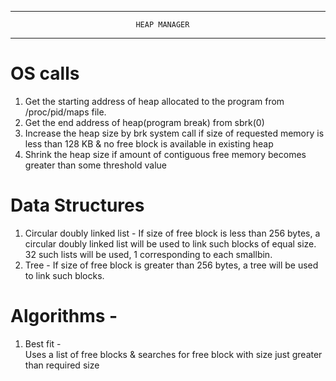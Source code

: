 ****************************************************************************
                                HEAP MANAGER
****************************************************************************

# OS calls
1. Get the starting address of heap allocated to the program from
   /proc/pid/maps file.
2. Get the end address of heap(program break) from sbrk(0)
3. Increase the heap size by brk system call if size of requested memory is 
   less than 128 KB & no free block is available in existing heap 
4. Shrink the heap size if amount of contiguous free memory becomes greater
   than some threshold value

# Data Structures 
1. Circular doubly linked list - 
        If size of free block is less than 256 bytes, a circular doubly 
    linked list will be used to link such blocks of equal size. 32 such lists
    will be used, 1 corresponding to each smallbin.
2. Tree -
        If size of free block is greater than 256 bytes, a tree will be used to
    link such blocks.

# Algorithms -
1. Best fit -               
        Uses a list of free blocks & searches for free block with size just 
    greater than required size 
